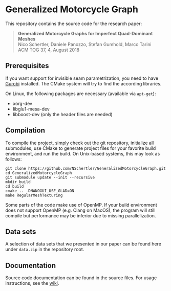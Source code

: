 # Generalized Motorcycle Graph

This repository contains the source code for the research paper:
> **Generalized Motorcycle Graphs for Imperfect Quad-Dominant Meshes** <br/>
> Nico Schertler, Daniele Panozzo, Stefan Gumhold, Marco Tarini <br/>
> ACM TOG 37, 4, August 2018 <br/>

## Prerequisites
If you want support for invisible seam parametrization, you need to have [Gurobi](http://www.gurobi.com) installed. The CMake system will try to find the according libraries.

On Linux, the following packages are necessary (available via `apt-get`):
* xorg-dev
* libglu1-mesa-dev
* libboost-dev (only the header files are needed)

## Compilation
To compile the project, simply check out the git repository, initialize all submodules, use CMake to generate project files for your favorite build environment, and run the build.
On Unix-based systems, this may look as follows:

    git clone https://github.com/NSchertler/GeneralizedMotorcycleGraph.git
    cd GeneralizedMotorcycleGraph
    git submodule update --init --recursive
    mkdir build
    cd build
    cmake .. -DNANOGUI_USE_GLAD=ON
    make RegularMeshTexturing
	
Some parts of the code make use of OpenMP.
If your build environment does not support OpenMP (e.g. Clang on MacOS), the program will still compile but performance may be inferior due to missing parallelization.


## Data sets
A selection of data sets that we presented in our paper can be found here under `data.zip` in the repository root.

## Documentation
Source code documentation can be found in the source files. For usage instructions, see the [wiki](https://github.com/NSchertler/GeneralizedMotorcycleGraph/wiki).